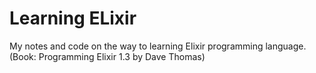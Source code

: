 # Learning ELixir
My notes and code on the way to learning Elixir programming language. (Book: Programming Elixir 1.3 by Dave Thomas)
